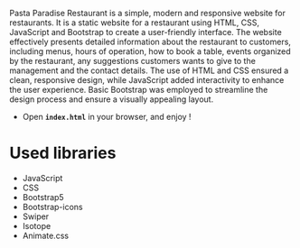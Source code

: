 
Pasta Paradise Restaurant is a simple, modern and responsive website for restaurants.
It is a static website for a restaurant using HTML, CSS, JavaScript and Bootstrap to create a user-friendly interface. The website effectively presents detailed information about the restaurant to customers, including menus, hours of operation, how to book a table, events organized by the restaurant, any suggestions customers wants to give to the management and the contact details. The use of HTML and CSS ensured a clean, responsive design, while JavaScript 
added interactivity to enhance the user experience. Basic Bootstrap was employed to streamline the design process and ensure a visually appealing layout.


- Open **`index.html`** in your browser, and enjoy !

# Used libraries

- JavaScript
- CSS
- Bootstrap5
- Bootstrap-icons
- Swiper
- Isotope
- Animate.css


